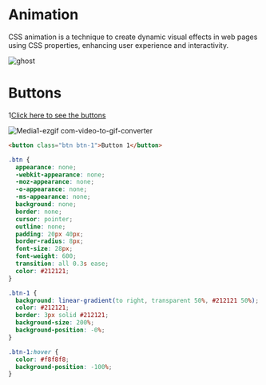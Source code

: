 # Animation

CSS animation is a technique to create dynamic visual effects in web pages using CSS properties, enhancing user experience and interactivity.

![ghost](https://github.com/stefanoturcarelli/animation/assets/67341828/855030c9-a804-46ef-93b9-81084623d12b)

# Buttons

1[Click here to see the buttons](https://stefanoturcarelli.github.io/css-animation/buttons/buttons)

![Media1-ezgif com-video-to-gif-converter](https://github.com/stefanoturcarelli/css-animation/assets/67341828/f7337398-1650-4762-ac3a-f5690c694e80)



```html
<button class="btn btn-1">Button 1</button>
```

```css
.btn {
  appearance: none;
  -webkit-appearance: none;
  -moz-appearance: none;
  -o-appearance: none;
  -ms-appearance: none;
  background: none;
  border: none;
  cursor: pointer;
  outline: none;
  padding: 20px 40px;
  border-radius: 8px;
  font-size: 28px;
  font-weight: 600;
  transition: all 0.3s ease;
  color: #212121;
}

.btn-1 {
  background: linear-gradient(to right, transparent 50%, #212121 50%);
  color: #212121;
  border: 3px solid #212121;
  background-size: 200%;
  background-position: -0%;
}

.btn-1:hover {
  color: #f8f8f8;
  background-position: -100%;
}
```
